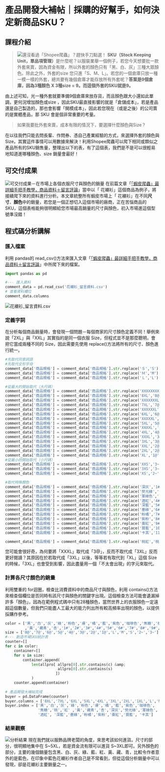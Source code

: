 # 產品開發大補帖｜採購的好幫手，如何決定新商品SKU？
## 課程介紹
> ![還沒看過「Shopee爬蟲」？趕快手刀點選！](/classification/crawler_king/110)
<strong>SKU（Stock Keeping Unit，單品項管理）</strong>是什麼呢？以服裝業舉一個例子，若您今天想要批一款外套來賣，因為資金有限，所以外套的顏色只有「黑、白、灰」三種大眾顏色。除此之外，外套的size 您只進「S、M、L」。若您的一個倉庫只放一種一模一樣的外套，總共要有幾個倉庫才能存放所有外套呢？<strong>答案是9個倉庫，因為3種顏色 X 3種size = 9。而這個外套的SKU就是9。</strong>

由上述可知，光一種外套就要準備9個倉庫來放存貨，而且顏色跟大小還如此單調，更何況增加顏色或size ，因此SKU最直接影響的就是「倉儲成本」，若是產品還是自己製造的，那也會影響「開模成本」，因此若您現在（或是之後）的公司賣的是實體產品，那 SKU 會是個非常重要的考量。

> 如果我要批外套來賣，成本有限的情況下，要選擇什麼顏色與Size？

在以往我們只能去問長輩、作問券、憑自己產業經驗的方式，來選擇外套的顏色與Size，其實這件事情可以用數據來解決！利用Shopee爬蟲可以爬下相同或類似之產品所有的SKU銷售量，整理出以下的表，有了這個表，我們是不是可以很輕易地知道進哪種顏色、size 銷量會最好！

## 可交付成果
![可交付成果－在市場上各個衣服尺寸與顏色的銷量](https://cdn-images-1.medium.com/max/1200/1*-9_QCHMdgqzgN8_SYjs0RA.png)
在前篇文章「[「蝦皮爬蟲」最詳細手把手教學，商品資料＋留言評論](/classification/crawler_king/110)」當中以「 花襯衫」這個商品為例子，將接續爬下來的資料進行分析。本文章統整所有蝦皮市場上「 花襯衫」在不同<strong>尺寸</strong>、<strong>顏色</strong>中的銷量，若您是一個正想切入這個市場的廠商，正在苦惱商品的SKU，這個表格能夠很明顯給您市場最高銷量的尺寸與顏色，初入市場進這個型號準沒錯！

## 程式碼分析講解
### 匯入檔案
利用 pandas的 read_csv()方法來匯入文章「[「蝦皮爬蟲」最詳細手把手教學，商品資料＋留言評論](/classification/crawler_king/110)」中所爬下來的檔案。
```python
import pandas as pd

#--- 匯入資料
comment_data = pd.read_csv('花襯衫_留言資料.csv')
# 查看資料欄位
comment_data.columns
```

![花襯衫_留言資料.csv](https://cdn-images-1.medium.com/max/1200/1*Ujgj5otukfL3-XG3hCBiFw.png)

### 定義字詞
在分析每個商品銷量時，會發現一個問題－每個商家的尺寸顏色定義不同！舉例來說「2XL」與「XXL」其實指的是同一個衣服 Size，但程式並不是那麼聰明，會把它當成兩種不同的 Size，因此需要先使用 replace()方法將所有的尺寸、顏色進行統一。
```python
#先取代同意詞語
#先取代全形字母
comment_data['商品規格'] = comment_data['商品規格'].str.replace('Ｓ','S')
comment_data['商品規格'] = comment_data['商品規格'].str.replace('Ｍ','M')
comment_data['商品規格'] = comment_data['商品規格'].str.replace('Ｌ','L')

#從最大的開始取代（大尺碼）
comment_data['商品規格'] = comment_data['商品規格'].str.replace('XXXXXXXXL','8@')
comment_data['商品規格'] = comment_data['商品規格'].str.replace('8XL','8@')
comment_data['商品規格'] = comment_data['商品規格'].str.replace('XXXXXXXL','7@')
comment_data['商品規格'] = comment_data['商品規格'].str.replace('7XL','7@')
comment_data['商品規格'] = comment_data['商品規格'].str.replace('XXXXXXL','6@')
comment_data['商品規格'] = comment_data['商品規格'].str.replace('6XL','6@')
comment_data['商品規格'] = comment_data['商品規格'].str.replace('XXXXXL','5@')
comment_data['商品規格'] = comment_data['商品規格'].str.replace('5XL','5@')
comment_data['商品規格'] = comment_data['商品規格'].str.replace('XXXXL','4@')
comment_data['商品規格'] = comment_data['商品規格'].str.replace('4XL','4@')
comment_data['商品規格'] = comment_data['商品規格'].str.replace('XXXL','3@')
comment_data['商品規格'] = comment_data['商品規格'].str.replace('3XL','3@')
comment_data['商品規格'] = comment_data['商品規格'].str.replace('XXL','2@')
comment_data['商品規格'] = comment_data['商品規格'].str.replace('2XL','2@')
comment_data['商品規格'] = comment_data['商品規格'].str.replace('XL','1@')
#從最小的開始取代（小尺碼）
comment_data['商品規格'] = comment_data['商品規格'].str.replace('XXS','3~')
comment_data['商品規格'] = comment_data['商品規格'].str.replace('3XS','3~')
comment_data['商品規格'] = comment_data['商品規格'].str.replace('XS','2~')

#取代特殊顏色
comment_data['商品規格'] = comment_data['商品規格'].str.replace('深灰','1#')
comment_data['商品規格'] = comment_data['商品規格'].str.replace('熒光綠','2#')
comment_data['商品規格'] = comment_data['商品規格'].str.replace('軍綠色','3#')
comment_data['商品規格'] = comment_data['商品規格'].str.replace('酒紅','4#')
comment_data['商品規格'] = comment_data['商品規格'].str.replace('深藍','5#')
comment_data['商品規格'] = comment_data['商品規格'].str.replace('墨綠','6#')
comment_data['商品規格'] = comment_data['商品規格'].str.replace('粉橘','7#')
comment_data['商品規格'] = comment_data['商品規格'].str.replace('紫粉','8#')
comment_data['商品規格'] = comment_data['商品規格'].str.replace('棗紅','9#')
comment_data['商品規格'] = comment_data['商品規格'].str.replace('寶藍','10#')
comment_data['商品規格'] = comment_data['商品規格'].str.replace('卡其','11#')

comment_data['商品規格'] = comment_data['商品規格'].str.replace('桃紅','桃')
```

您可能會很好奇，為何要將「XXXL」取代成「3@」，反而不取代成「3XL」反而更好閱讀？其原因在於若取代成「3XL」以後，等等若有取代到「XL」這個 Size的時候，「3XL」也會受到影響，因此盡量用一個「不太會出現」的字元來取代。


### 計算各尺寸顏色的銷量
利用雙重的 for迴圈，檢查比消費資料中的商品尺寸與顏色，利用 contains()方法來檢查個欄位是否同時有該尺寸與顏色的關鍵字出現。這個檢查方法可能會遺漏掉許多「顏色」，因為在範例程式碼中只有28種顏色，當然世界上的衣服顏色一定遠超這個數量，但我們只能盡人工最大的能力列出所有較高頻率出現的顏色，以提供採購作參考。
```python
color = ['黑','白','灰','綠','粉色','膚','橘','藍','紫色','咖啡色','焦糖','桃','紅'
         ,'黃','藏青','杏','1#','2#','3#','4#','5#','6#','7#','8#','9#','10#','11#']
size = ['8@','7@','6@','5@','4@','3@','2@','1@','L','M','S','2~','3~']
#--- 創造市場SKU統計表
counter=[]
for c in color:
    container=[]
    for s in size:
        container.append(
            len(allpro[ allpro[0].str.contains(c) &amp;
                        allpro[0].str.contains(s)
                       ])
            )
    counter.append(container)
    
# 產品開發大補帖完成
buyer = pd.DataFrame(counter)
buyer.columns = ['8XL','7XL','6XL','5XL','4XL','3XL','2XL','1XL','L','M','S','2XS','3XS']
buyer.index = ['黑','白','灰','綠','粉色','膚','橘','藍','紫色','咖啡色',
               '焦糖','桃','紅' ,'黃','藏青','杏','深灰','熒光綠','軍綠色',
               '酒紅', '深藍','墨綠','粉橘','紫粉','棗紅','寶藍', '卡其']
```
### 結果觀察
![分析結果](https://cdn-images-1.medium.com/max/1200/1*-9_QCHMdgqzgN8_SYjs0RA.png)
現在我們就以服飾品牌老闆的角度，來思考該如何進貨。尺寸的部分，很明顯地集中在 S~5XL，若是資金流有限可以進貨 S~3XL即可。另外顏色的部分，主要的幾個銷量包含黑、白、灰、綠、藍、紅、黃、藏、青，比較令作者意外的是藍色，在印象中藍色花襯衫作者自己是不常看到，但從這個分析銷量中可以發現，卻是花襯衫主要銷量之一。
